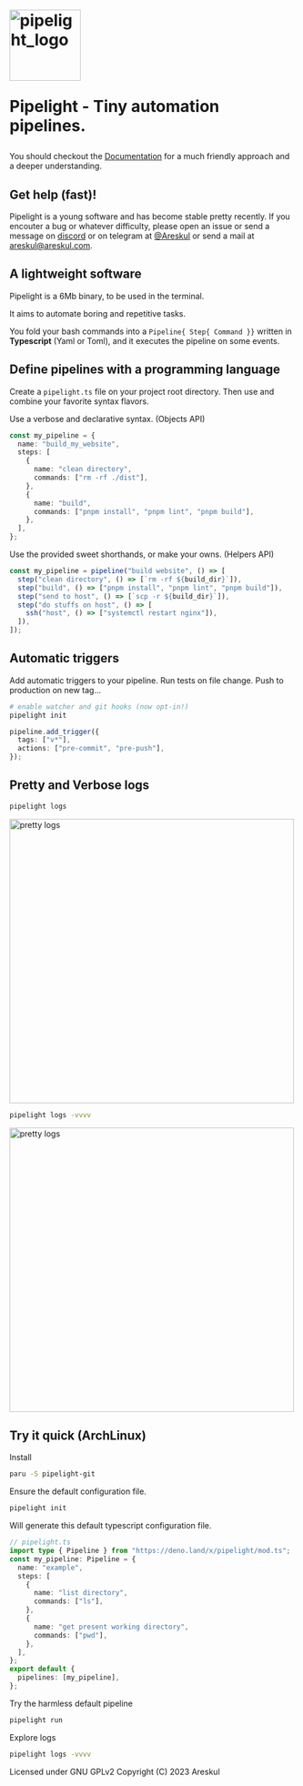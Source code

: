 <span>
<h1>
<img width="125px" alt="pipelight_logo" src="https://pipelight.dev/images/pipelight.png"/>
<p>Pipelight - Tiny automation pipelines.</p>
</h1>
</span>

You should checkout the [Documentation](https://pipelight.dev) for a much friendly approach and a deeper understanding.

## Get help (fast)!

Pipelight is a young software and has become stable pretty recently.
If you encouter a bug or whatever difficulty, please open an issue or send a message
on [discord](https://discord.gg/swNRD3Xysz)
or on telegram at [@Areskul](https://t.me/areskul)
or send a mail at areskul@areskul.com.

## A lightweight software

Pipelight is a 6Mb binary, to be used in the terminal.

It aims to automate boring and repetitive tasks.

You fold your bash commands into a `Pipeline{ Step{ Command }}` written in **Typescript** (Yaml or Toml),
and it executes the pipeline on some events.

## Define pipelines with a programming language

Create a `pipelight.ts` file on your project root directory.
Then use and combine your favorite syntax flavors.

Use a verbose and declarative syntax. (Objects API)

```ts
const my_pipeline = {
  name: "build_my_website",
  steps: [
    {
      name: "clean directory",
      commands: ["rm -rf ./dist"],
    },
    {
      name: "build",
      commands: ["pnpm install", "pnpm lint", "pnpm build"],
    },
  ],
};
```

Use the provided sweet shorthands, or make your owns. (Helpers API)

```ts
const my_pipeline = pipeline("build website", () => [
  step("clean directory", () => [`rm -rf ${build_dir}`]),
  step("build", () => ["pnpm install", "pnpm lint", "pnpm build"]),
  step("send to host", () => [`scp -r ${build_dir}`]),
  step("do stuffs on host", () => [
    ssh("host", () => ["systemctl restart nginx"]),
  ]),
]);
```

## Automatic triggers

Add automatic triggers to your pipeline.
Run tests on file change.
Push to production on new tag...

```sh
# enable watcher and git hooks (now opt-in!)
pipelight init
```

```ts
pipeline.add_trigger({
  tags: ["v*"],
  actions: ["pre-commit", "pre-push"],
});
```

## Pretty and Verbose logs

```sh
pipelight logs
```

<img width="500px" alt="pretty logs" src="https://pipelight.dev/images/log_level_error.png"/>

```sh
pipelight logs -vvvv
```

<img width="500px" alt="pretty logs" src="https://pipelight.dev/images/log_level_trace.png"/>

## Try it quick (ArchLinux)

Install

```sh
paru -S pipelight-git
```

Ensure the default configuration file.

```sh
pipelight init
```

Will generate this default typescript configuration file.

```ts
// pipelight.ts
import type { Pipeline } from "https://deno.land/x/pipelight/mod.ts";
const my_pipeline: Pipeline = {
  name: "example",
  steps: [
    {
      name: "list directory",
      commands: ["ls"],
    },
    {
      name: "get present working directory",
      commands: ["pwd"],
    },
  ],
};
export default {
  pipelines: [my_pipeline],
};
```

Try the harmless default pipeline

```sh
pipelight run
```

Explore logs

```sh
pipelight logs -vvvv
```

Licensed under GNU GPLv2
Copyright (C) 2023 Areskul
